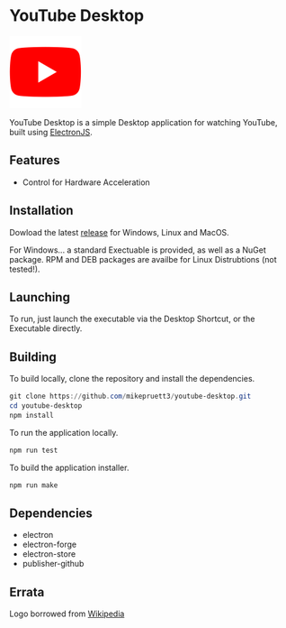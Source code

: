 # YouTube Desktop

![YouTube](https://github.com/mikepruett3/youtube-desktop/blob/main/images/YouTube.png?raw=true)

YouTube Desktop is a simple Desktop application for watching YouTube, built using [ElectronJS](https://www.electronjs.org).

## Features

- Control for Hardware Acceleration

## Installation

Dowload the latest [release](https://github.com/mikepruett3/youtube-desktop/releases) for Windows, Linux and MacOS.

For Windows... a standard Exectuable is provided, as well as a NuGet package. RPM and DEB packages are availbe for Linux Distrubtions (not tested!).

## Launching

To run, just launch the executable via the Desktop Shortcut, or the Executable directly.

## Building

To build locally, clone the repository and install the dependencies.

```powershell
git clone https://github.com/mikepruett3/youtube-desktop.git
cd youtube-desktop
npm install
```

To run the application locally.

```powershell
npm run test
```

To build the application installer.

```powershell
npm run make
```

## Dependencies

- electron
- electron-forge
- electron-store
- publisher-github

## Errata

Logo borrowed from [Wikipedia](https://commons.wikimedia.org/wiki/File:YouTube_social_white_circle_(2017).svg)